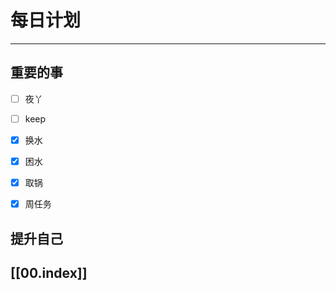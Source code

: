 
# 每日计划
---
## 重要的事

- [ ]    夜丫
- [ ]   keep
- [x]  换水
- [x] 困水
- [x] 取锅
- [x] 周任务



## 提升自己

  



## [[00.index]]










